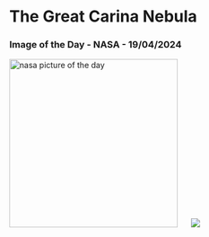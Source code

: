 # The Great Carina Nebula
### Image of the Day - NASA - 19/04/2024
<img src="https://apod.nasa.gov/apod/image/2404/NGC3372_ETA CARINA_LOPES1024.jpg" alt="nasa picture of the day" width="300"/>&nbsp; &nbsp; &nbsp; <img src="https://github-readme-streak-stats.herokuapp.com/?user=tempo-riz&theme=highcontrast" >



  
